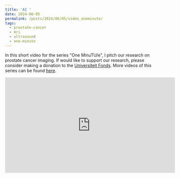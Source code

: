 ```yaml
---
title: 'AI '
date: 2024-06-05
permalink: /posts/2024/06/05/video_oneminute/
tags:
  - prostate-cancer
  - mri
  - ultrasound
  - one-minute
---
```


In this short video for the series "One MinuTU/e", I pitch our research on prostate cancer imaging. If would like to support our research, please consider making a donation to the <a href="https://ufe.tue.nl/en/giants/health?fbclid=IwY2xjawNlaFZleHRuA2FlbQIxMABicmlkETE3TXEyWVZKcGlaZkRnTHZjAR4TgR7b4IBIb6VBkF8-9z45lhdCU-bo_DbbacvgIjq5cANUuYzqCQ6PCqWZVA_aem_DuDQJHmvafvanWgvv3vkTQ" target="_blank">Universiteit Fonds</a>. More videos of this series can be found <a href="https://ufe.tue.nl/en/impact/oneminutues" target="_blank">here</a>. 

<iframe src="https://www.facebook.com/plugins/video.php?height=314&href=https%3A%2F%2Fwww.facebook.com%2FTUe.Alumni%2Fvideos%2F1012341626967751%2F&show_text=false&width=560&t=0" width="560" height="314" style="border:none;overflow:hidden" scrolling="no" frameborder="0" allowfullscreen="true" allow="autoplay; clipboard-write; encrypted-media; picture-in-picture; web-share" allowFullScreen="true"></iframe>


